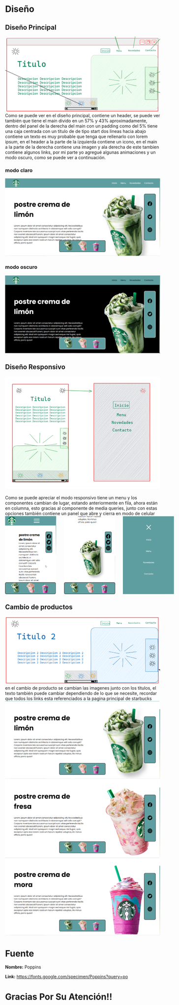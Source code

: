 # Diseño

## Diseño Principal
<div style="text-align: center;">
    <img src="img/1.png" alt="" />
</div>
Como se puede ver en el diseño principal, contiene un header, se puede ver también que tiene el main divido en un 57% y 43% aproximadamente, dentro del panel de la derecha del main con un padding como del 5% tiene una caja centrada con un titulo de de tipo start dos lineas hacia abajo contiene un texto es muy probable que tenga que rellenarlo con lorem ipsum, en el header a la parte de la izquierda contiene un icono, en el main a la parte de la derecha contiene una imagen y ala derecha de este tambien contiene algunos links, por mi parte yo agregué algunas animaciones y un modo oscuro, como se puede ver a continuación.

### modo claro
<div style="text-align: center;">
    <img src="img/2.png" alt="" />
</div>

### modo oscuro
<div style="text-align: center;">
    <img src="img/3.png" alt="" />
</div>

## Diseño Responsivo
<div style="text-align: center;">
    <img src="img/4.png" alt="" />
</div>
</br>
Como se puede apreciar el modo responsivo tiene un menu y los componentes cambian de lugar, estando anteriormente en fila, ahora están en columna, esto gracias al componente de media queries, junto con estas opciones también contiene un panel que abre y cierra en modo de celular
<div style="display: flex; justify-content: space-evenly; gap: 5%;">
    <img src="img/5.png" style="width: 33%;" alt="Imagen 5" />
    <img src="img/6.png" style="width: 33%;" alt="Imagen 6" />
    <img src="img/7.png" style="width: 33%;" alt="Imagen 7" />
</div>

## Cambio de productos
<div style="text-align: center;">
    <img src="img/8.png" alt="" />
</div>
en el cambio de producto se cambian las imagenes junto con los titulos, el texto también puede cambiar dependiendo de lo que se necesite, recordar que todos los links esta referenciados a la pagina principal de starbucks
<div style="text-align: center;">
    <img src="img/9.png" alt="" />
</div>
<div style="text-align: center;">
    <img src="img/10.png" alt="" />
</div>
<div style="text-align: center;">
    <img src="img/11.png" alt="" />
</div>

# Fuente

**Nombre:** Poppins

**Link:** https://fonts.google.com/specimen/Poppins?query=po

# Gracias Por Su Atención!!
